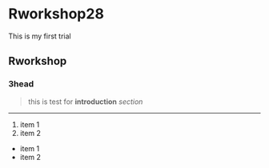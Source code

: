 # Rworkshop28
This is my first trial
## Rworkshop
### 3head
>this is test for **introduction** *section*
---
1. item 1
2. item 2
- item 1
- item 2
